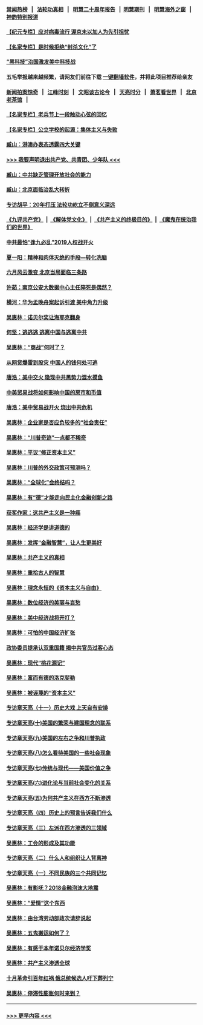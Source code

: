 #### [禁闻热榜](热点新闻.md?=0)  &nbsp;&nbsp;|&nbsp;&nbsp; [法轮功真相](https://github.com/gfw-breaker/truth/blob/master/README.md?=0) &nbsp;&nbsp;|&nbsp;&nbsp; [明慧二十周年报告](https://github.com/gfw-breaker/mh-reports/blob/master/README.md?=0) &nbsp;&nbsp;|&nbsp;&nbsp;[明慧期刊](https://github.com/gfw-breaker/mh-qikan) &nbsp;&nbsp;|&nbsp;&nbsp; [明慧海外之窗](https://github.com/gfw-breaker/mh-news/blob/master/README.md?=0) &nbsp;&nbsp;|&nbsp;&nbsp; [神韵特别报道](https://github.com/gfw-breaker/mh-news/blob/master/shenyun.md?=0)
#### [【纪元专栏】应对病毒流行 渥京未以加人为先引担忧](../pages/nsc423/n11875714.md?t=03042002) 
#### [【名家专栏】是时候拒绝“封杀文化”了](../pages/nsc423/n11814093.md?t=03042002) 
#### [“黑科技”治国激发美中科技战](../pages/nsc423/n11638056.md?t=03042002) 
#### 五毛举报越来越频繁，请网友们前往下载 [一键翻墙软件](https://github.com/gfw-breaker/ssr-accounts)，并将此项目推荐给亲友
#### [新闻拍案惊奇](https://github.com/gfw-breaker/banned-news/blob/master/pages/link4.md) &nbsp;&nbsp;|&nbsp;&nbsp; [江峰时刻](https://github.com/gfw-breaker/banned-news/blob/master/pages/link4.md) &nbsp;&nbsp;|&nbsp;&nbsp; [文昭谈古论今](https://github.com/gfw-breaker/banned-news/blob/master/pages/link4.md) &nbsp;&nbsp;|&nbsp;&nbsp; [天亮时分](https://github.com/gfw-breaker/banned-news/blob/master/pages/link4.md) &nbsp;&nbsp;|&nbsp;&nbsp; [萧茗看世界](https://github.com/gfw-breaker/banned-news/blob/master/pages/link4.md) &nbsp;&nbsp;|&nbsp;&nbsp; [北京老茶馆](https://github.com/gfw-breaker/banned-news/blob/master/pages/link4.md) &nbsp;&nbsp;|&nbsp;&nbsp; 
#### [【名家专栏】老兵节上一段触动心弦的回忆](../pages/nsc423/n11646016.md?t=03042002) 
#### [【名家专栏】公立学校的起源：集体主义与失败](../pages/nsc423/n11601833.md?t=03042002) 
#### [臧山：港澳办表态透露四大关键](../pages/nsc423/n11421628.md?t=03042002) 
#### [>>> 我要声明退出共产党、共青团、少年队 <<<](https://github.com/begood0513/goodnews/blob/master/quit/letter.md) 
#### [臧山：中共缺乏管理开放社会的能力](../pages/nsc423/n11407457.md?t=03042002) 
#### [臧山：北京面临治乱大转折](../pages/nsc423/n11406895.md?t=03042002) 
#### [专访胡平：20年打压 法轮功屹立不倒意义深远](../pages/nsc423/n11398800.md?t=03042002) 
#### [《九评共产党》](https://github.com/begood0513/9ping.md/blob/master/README.md) &nbsp;|&nbsp; [《解体党文化》](../../../../jtdwh.md/blob/master/README.md)  &nbsp;|&nbsp; [《共产主义的终极目的》](../../../../gczydzjmd.md/blob/master/README.md) &nbsp;|&nbsp; [《魔鬼在统治我们的世界》](../../../../mgztzwmdsj.md/blob/master/README.md) 
#### [中共最怕“逢九必乱”2019人权战开火](../pages/nsc423/n11385248.md?t=03042002) 
#### [夏一阳：精神和肉体灭绝的手段—转化洗脑](../pages/nsc423/n11368250.md?t=03042002) 
#### [六月风云激变 北京当局面临三条路](../pages/nsc423/n11313668.md?t=03042002) 
#### [许茹：南京公安大数据中心主任猝死是偶然？](../pages/nsc423/n11064744.md?t=03042002) 
#### [横河：华为孟晚舟案起诉引渡 美中角力升级](../pages/nsc423/n11027230.md?t=03042002) 
#### [吴惠林：诺贝尔奖让海耶克翻身](../pages/nsc423/n10890049.md?t=03042002) 
#### [何坚：逃逃逃 逃离中国与逃离中共](../pages/nsc423/n10592891.md?t=03042002) 
#### [吴惠林：“商战”何时了？](../pages/nsc423/n10573558.md?t=03042002) 
#### [从网贷爆雷到股灾 中国人的钱何处可逃](../pages/nsc423/n10572800.md?t=03042002) 
#### [唐浩：美中交火 隐现中共黑势力混水摸鱼](../pages/nsc423/n10544040.md?t=03042002) 
#### [中美贸易战将如何影响中国的房市和币值](../pages/nsc423/n10543697.md?t=03042002) 
#### [唐浩：美中贸易战开火 烧出中共危机](../pages/nsc423/n10540126.md?t=03042002) 
#### [吴惠林：企业家是否应负较多的“社会责任”](../pages/nsc423/n10535022.md?t=03042002) 
#### [吴惠林：“川普奇迹”一点都不稀奇](../pages/nsc423/n10512808.md?t=03042002) 
#### [吴惠林：平议“修正资本主义”](../pages/nsc423/n10495724.md?t=03042002) 
#### [吴惠林：川普的外交政策可预测吗？](../pages/nsc423/n10462387.md?t=03042002) 
#### [吴惠林：“全球化”会终结吗？](../pages/nsc423/n10452838.md?t=03042002) 
#### [吴惠林：有“德”才能走向民主化金融创新之路](../pages/nsc423/n10432292.md?t=03042002) 
#### [获奖作家：这共产主义是一种癌](../pages/nsc423/n10431541.md?t=03042002) 
#### [吴惠林：经济学是讲道德的](../pages/nsc423/n10398014.md?t=03042002) 
#### [吴惠林：发挥“金融智慧”，让人生更美好](../pages/nsc423/n10375019.md?t=03042002) 
#### [吴惠林：共产主义的真相](../pages/nsc423/n10351394.md?t=03042002) 
#### [吴惠林：重拾古人的智慧](../pages/nsc423/n10337691.md?t=03042002) 
#### [吴惠林：理念永恒的《资本主义与自由》](../pages/nsc423/n10316274.md?t=03042002) 
#### [吴惠林：数位经济的美丽与哀愁](../pages/nsc423/n10292946.md?t=03042002) 
#### [吴惠林：美中经济战将开打？](../pages/nsc423/n10258825.md?t=03042002) 
#### [吴惠林：可怕的中国经济扩张](../pages/nsc423/n10219147.md?t=03042002) 
#### [政协委员提承认双重国籍 揭中共官员过客心态](../pages/nsc423/n10208809.md?t=03042002) 
#### [吴惠林：现代“桃花源记”](../pages/nsc423/n10185234.md?t=03042002) 
#### [吴惠林：富而有德的洛克斐勒](../pages/nsc423/n10142264.md?t=03042002) 
#### [吴惠林：被诬蔑的“资本主义”](../pages/nsc423/n10124816.md?t=03042002) 
#### [专访章天亮（十一）历史大戏 上天自有安排](../pages/nsc423/n10094905.md?t=03042002) 
#### [专访章天亮(十)美国的繁荣与建国理念的联系](../pages/nsc423/n10094899.md?t=03042002) 
#### [专访章天亮(九)美国的左右之争和川普执政](../pages/nsc423/n10094889.md?t=03042002) 
#### [专访章天亮(八)怎么看待美国的一些社会现象](../pages/nsc423/n10094857.md?t=03042002) 
#### [专访章天亮(七)传统与现代——美国价值之争](../pages/nsc423/n10093140.md?t=03042002) 
#### [专访章天亮(六)进化论与当前社会变化的关系](../pages/nsc423/n10092036.md?t=03042002) 
#### [专访章天亮(五)为何共产主义在西方不断渗透](../pages/nsc423/n10083620.md?t=03042002) 
#### [专访章天亮（四）历史上的预言告诉我们什么](../pages/nsc423/n10083606.md?t=03042002) 
#### [专访章天亮（三）左派在西方渗透的三领域](../pages/nsc423/n10081115.md?t=03042002) 
#### [吴惠林：工会的形成及其功能](../pages/nsc423/n10080633.md?t=03042002) 
#### [专访章天亮（二）什么人和组织让人背离神](../pages/nsc423/n10076637.md?t=03042002) 
#### [专访章天亮（一）不同民族的三个共同记忆](../pages/nsc423/n10074188.md?t=03042002) 
#### [吴惠林：有影呒？2018金融泡沫大地震](../pages/nsc423/n10040534.md?t=03042002) 
#### [吴惠林：“爱情”这个东西](../pages/nsc423/n10019423.md?t=03042002) 
#### [吴惠林：由台湾劳动部政次请辞说起](../pages/nsc423/n9979679.md?t=03042002) 
#### [吴惠林：五鬼搬运如何了？](../pages/nsc423/n9925338.md?t=03042002) 
#### [吴惠林：有感于本年诺贝尔经济学奖](../pages/nsc423/n9871883.md?t=03042002) 
#### [吴惠林：共产主义渗透全球](../pages/nsc423/n9812748.md?t=03042002) 
#### [十月革命引百年红祸 俄总统候选人吁下葬列宁](../pages/nsc423/n9810182.md?t=03042002) 
#### [吴惠林：停滞性膨胀何时来到？](../pages/nsc423/n9764136.md?t=03042002) 

----
#### [ >>> 更早内容 <<< ](../indexes/nsc423-earlier.md)
